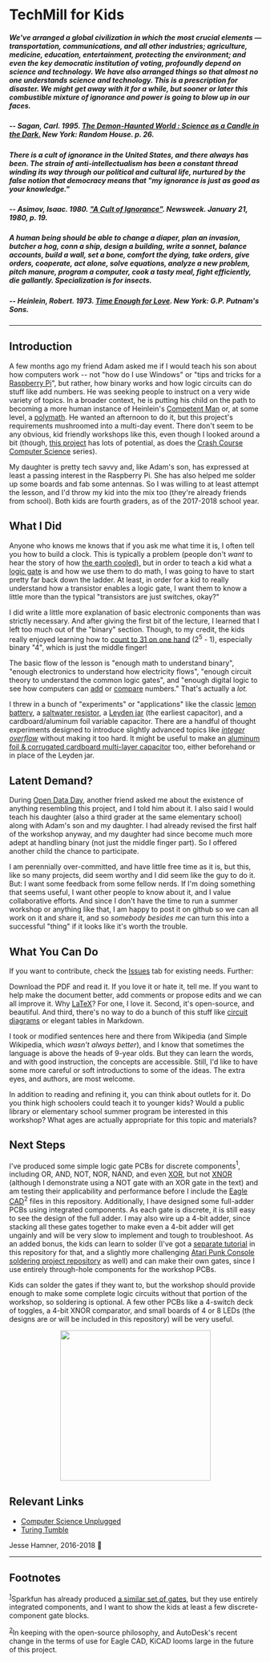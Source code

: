 # TechMill for Kids

##### _We've arranged a global civilization in which the most crucial elements — transportation, communications, and all other industries; agriculture, medicine, education, entertainment, protecting the environment; and even the key democratic institution of voting, profoundly depend on science and technology. We have also arranged things so that almost no one understands science and technology. This is a prescription for disaster. We might get away with it for a while, but sooner or later this combustible mixture of ignorance and power is going to blow up in our faces._
##### -- Sagan, Carl. 1995. [_The Demon-Haunted World : Science as a Candle in the Dark._](https://en.wikipedia.org/wiki/The_Demon-Haunted_World) New York: Random House. p. 26.

##### _There is a cult of ignorance in the United States, and there always has been. The strain of anti-intellectualism has been a constant thread winding its way through our political and cultural life, nurtured by the false notion that democracy means that "my ignorance is just as good as your knowledge."_

##### -- Asimov, Isaac. 1980.  ["A Cult of Ignorance"](http://aphelis.net/cult-ignorance-isaac-asimov-1980/). _Newsweek_. January 21, 1980, p. 19.


##### _A human being should be able to change a diaper, plan an invasion, butcher a hog, conn a ship, design a building, write a sonnet, balance accounts, build a wall, set a bone, comfort the dying, take orders, give orders, cooperate, act alone, solve equations, analyze a new problem, pitch manure, program a computer, cook a tasty meal, fight efficiently, die gallantly. Specialization is for insects._

##### -- Heinlein, Robert. 1973. [_Time Enough for Love_](https://en.wikipedia.org/wiki/Time_Enough_for_Love). New York: G.P. Putnam's Sons.
---

## Introduction
A few months ago my friend Adam asked me if I would teach his son about how computers work -- not "how do I use Windows" or "tips and tricks for a [Raspberry Pi](https://www.raspberrypi.org "Raspberry Pi home page")", but rather, how binary works and how logic circuits can do stuff like add numbers. He was seeking people to instruct on a very wide variety of topics. In a broader context, he is putting his child on the path to becoming a more human instance of Heinlein's [Competent Man](https://en.wikipedia.org/wiki/Competent_man "Heinlein's competent man description on Wikipedia") or, at some level, a [polymath](https://en.wikipedia.org/wiki/Polymath "Wikipedia's page describing polymaths"). He wanted an afternoon to do it, but this project's requirements mushroomed into a multi-day event. There don't seem to be any obvious, kid friendly workshops like this, even though I looked around a bit (though, [this project](https://www.raspberrypi.org/blog/digital-making-curriculum/) has lots of potential, as does the [Crash Course Computer Science](https://www.youtube.com/playlist?list=PLME-KWdxI8dcaHSzzRsNuOLXtM2Ep_C7a "Nerdfighters unite!") series). 

My daughter is pretty tech savvy and, like Adam's son, has expressed at least a passing interest in the Raspberry Pi. She has also helped me solder up some boards and fab some antennas. So I was willing to at least attempt the lesson, and I'd throw my kid into the mix too (they're already friends from school). Both kids are fourth graders, as of the 2017-2018 school year.

## What I Did
Anyone who knows me knows that if you ask me what time it is, I often tell you how to build a clock. This is typically a problem (people don't _want_ to hear the story of how [the earth cooled),](http://www.imdb.com/title/tt0083530/quotes#qt1422044) but in order to teach a kid what a [logic gate](https://en.wikipedia.org/wiki/Logic_gate "Wikipedia Logic Gate Page") is and how we use them to do math, I was going to have to start pretty far back down the ladder. At least, in order for a kid to really understand how a transistor enables a logic gate, I want them to know a little more than the typical "transistors are just switches, okay?"

I did write a little more explanation of basic electronic components than was strictly necessary. And after giving the first bit of the lecture, I learned that I left too much out of the "binary" section. Though, to my credit, the kids really enjoyed learning how to [count to 31 on one hand](https://en.wikipedia.org/wiki/Finger_binary "Wikipedia Finger Binary Page")  (2<sup>5</sup> - 1), especially binary "4", which is just the middle finger!

The basic flow of the lesson is "enough math to understand binary", "enough electronics to understand how electricity flows", "enough circuit theory to understand the common logic gates", and "enough digital logic to see how computers can [add](https://en.wikipedia.org/wiki/Adder_(electronics)) or [compare](https://en.wikipedia.org/wiki/XNOR_gate) numbers." That's actually a _lot._ 

I threw in a bunch of "experiments" or "applications" like the classic [lemon battery](https://en.wikipedia.org/wiki/Lemon_battery), a [saltwater resistor](https://en.wikipedia.org/wiki/Liquid_rheostat), a [Leyden jar](https://en.wikipedia.org/wiki/Leyden_jar) (the earliest capacitor), and a cardboard/aluminum foil variable capacitor. There are a handful of thought experiments designed to introduce slightly advanced topics like [_integer overflow_](https://en.wikipedia.org/wiki/Integer_overflow) without making it too hard. It might be useful to make an [aluminum foil & corrugated cardboard multi-layer capacitor](http://bizarrelabs.com/crystal.htm "Crystal Radio page on bizarrelabs.com") too, either beforehand or in place of the Leyden jar.

## Latent Demand?

During [Open Data Day](https://www.opendenton.com/open-data-day), another friend asked me about the existence of anything resembling this project, and I told him about it. I also said I would teach his daughter (also a third grader at the same elementary school) along with Adam's son and my daughter. I had already revised the first half of the workshop anyway, and my daughter had since become much more adept at handling binary (not just the middle finger part). So I offered another child the chance to participate.

I am perennially over-committed, and have little free time as it is, but this, like so many projects, did seem worthy and I did seem like the guy to do it. But: I want some feedback from some fellow nerds. If I'm doing something that seems useful, I want other people to know about it, and I value collaborative efforts. And since I don't have the time to run a summer workshop or anything like that, I am happy to post it on github so we can all work on it and share it, and so _somebody besides me_ can turn this into a successful "thing" if it looks like it's worth the trouble.

## What You Can Do

If you want to contribute, check the [Issues](../../issues) tab for existing needs. Further:

Download the PDF and read it. If you love it or hate it, tell me. If you want to help make the document better, add comments or propose edits and we can all improve it. Why [LaTeX](https://tug.org "TeX Users' Group home page")? For one, I love it. Second, it's open-source, and beautiful. And third, there's no way to do a bunch of this stuff like [circuit diagrams](https://en.wikipedia.org/wiki/CircuiTikZ "Wikipedia CircuiTikZ Page") or elegant tables in Markdown.

I took or modified sentences here and there from Wikipedia (and Simple Wikipedia, which _wasn't always better_), and I know that sometimes the language is above the heads of 9-year olds. But they can learn the words, and with good instruction, the concepts are accessible. Still, I'd like to have some more careful or soft introductions to some of the ideas. The extra eyes, and authors, are most welcome.

In addition to reading and refining it, you can think about outlets for it. Do you think high schoolers could teach it to younger kids? Would a public library or elementary school summer program be interested in this workshop? What ages are actually appropriate for this topic and materials? 

## Next Steps

I've produced some simple logic gate PCBs for discrete components<a name="myfootnote1"><sup>1</sup></a>, including OR, AND, NOT, NOR, NAND, and even [XOR](https://en.wikipedia.org/wiki/XOR_gate "Wikipedia page about XOR gates"), but not [XNOR](https://en.wikipedia.org/wiki/XNOR_gate "Wikipedia page about XNOR gates") (although I demonstrate using a NOT gate with an XOR gate in the text) and am testing their applicability and performance before I include the [Eagle CAD](http://www.autodesk.com/products/eagle/overview)<a name="myfootnote2"><sup>2</sup></a> files in this repository. Additionally, I have designed some full-adder PCBs using integrated components. As each gate is discrete, it is still easy to see the design of the full adder. I may also wire up a 4-bit adder, since stacking all these gates together to make even a 4-bit adder will get ungainly and will be very slow to implement and tough to troubleshoot. 
As an added bonus, the kids can learn to solder (I've got a [separate tutorial](https://github.com/jessehamner/TechMillForKids/tree/master/soldering) in this repository for that, and a slightly more challenging [Atari Punk Console soldering project repository](https://github.com/jessehamner/AtariPunkConsole) as well) and can make their own gates, since I use entirely through-hole components for the workshop PCBs. 

Kids can solder the gates if they want to, but the workshop should provide enough to make some complete logic circuits without that portion of the workshop, so soldering is optional. A few other PCBs like a 4-switch deck of toggles, a 4-bit XNOR comparator, and small boards of 4 or 8 LEDs (the designs are or will be included in this repository) will be very useful.

<p align="center">
<img src="https://github.com/jessehamner/TechMillForKids/blob/master/images/4toggleboarddesign.png" width="300">
</p>

## Relevant Links

* [Computer Science Unplugged](https://csunplugged.org/en/)
* [Turing Tumble](https://www.turingtumble.com/)

Jesse Hamner, 2016-2018 :rocket:

---

## Footnotes

<sup>[1](#myfootnote1)</sup>Sparkfun has already produced [a similar set of gates](https://www.sparkfun.com/products/11006), but they use entirely integrated components, and I want to show the kids at least a few discrete-component gate blocks.
 
<sup>[2](#myfootnote2)</sup>In keeping with the open-source philosophy, and AutoDesk's recent change in the terms of use for Eagle CAD, KiCAD looms large in the future of this project.
